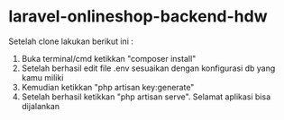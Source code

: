 # laravel-onlineshop-backend-hdw

Setelah clone lakukan berikut ini :
1. Buka terminal/cmd ketikkan "composer install"
2. Setelah berhasil edit file .env sesuaikan dengan konfigurasi db yang kamu miliki
3. Kemudian ketikkan "php artisan key:generate"
4. Setelah berhasil ketikkan "php artisan serve". Selamat aplikasi bisa dijalankan
